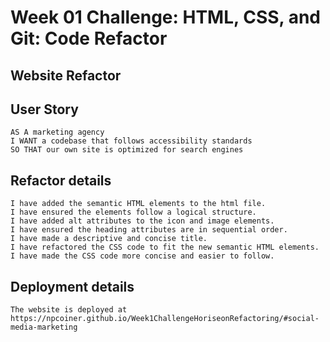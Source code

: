 # Week 01 Challenge: HTML, CSS, and Git: Code Refactor

## Website Refactor

## User Story

```
AS A marketing agency
I WANT a codebase that follows accessibility standards
SO THAT our own site is optimized for search engines
```

## Refactor details

```
I have added the semantic HTML elements to the html file. 
I have ensured the elements follow a logical structure.
I have added alt attributes to the icon and image elements.
I have ensured the heading attributes are in sequential order.
I have made a descriptive and concise title.
I have refactored the CSS code to fit the new semantic HTML elements. 
I have made the CSS code more concise and easier to follow.
```

## Deployment details
```
The website is deployed at https://npcoiner.github.io/Week1ChallengeHoriseonRefactoring/#social-media-marketing
```
